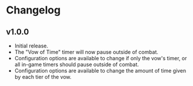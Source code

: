 # Changelog

## v1.0.0

<!--Releasenotes start-->
- Initial release.
- The "Vow of Time" timer will now pause outside of combat.
- Configuration options are available to change if only the vow's timer, or all in-game timers should pause outside of combat.
- Configuration options are available to change the amount of time given by each tier of the vow.
<!--Releasenotes end-->

